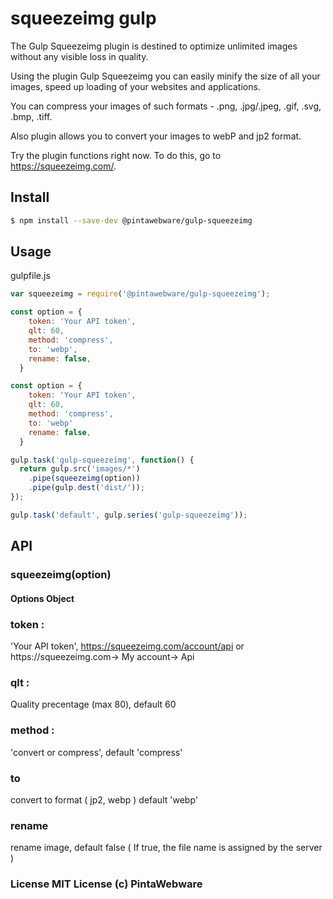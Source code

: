 # squeezeimg gulp

The Gulp Squeezeimg plugin is destined to optimize unlimited images without any visible loss in quality.

Using the plugin Gulp Squeezeimg you can easily minify the size of all your images, speed up loading of your websites and applications.

You can compress your images of such formats - .png, .jpg/.jpeg, .gif, .svg, .bmp, .tiff.

Also plugin allows you to convert your images to webP and jp2 format.

Try the plugin functions right now. To do this, go to https://squeezeimg.com/.

## Install

```sh
$ npm install --save-dev @pintawebware/gulp-squeezeimg
```


## Usage
 gulpfile.js 
```js
var squeezeimg = require('@pintawebware/gulp-squeezeimg');

const option = {
    token: 'Your API token',
    qlt: 60,
    method: 'compress',
    to: 'webp',
    rename: false,
  }

const option = {
    token: 'Your API token',
    qlt: 60,
    method: 'compress',
    to: 'webp'
    rename: false,
  }

gulp.task('gulp-squeezeimg', function() {
  return gulp.src('images/*') 
    .pipe(squeezeimg(option))
    .pipe(gulp.dest('dist/'));
});

gulp.task('default', gulp.series('gulp-squeezeimg'));
```

## API

### squeezeimg(option)

#### Options Object
### token : 
 'Your API token', https://squeezeimg.com/account/api  or https://squeezeimg.com-> My account-> Api
### qlt :
 Quality precentage (max 80), default 60
### method : 
'convert or compress', default 'compress'
### to
convert to format ( jp2, webp ) default 'webp'
### rename 
rename image, default false  ( If true, the file name is assigned by the server )

### License MIT License (c) PintaWebware

